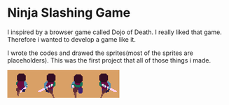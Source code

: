 # Ninja Slashing Game

I inspired by a browser game called Dojo of Death. I really liked that game. Therefore i wanted to develop a game like it.

I wrote the codes and drawed the sprites(most of the sprites are placeholders). This was the first project that all of those things i made.

<p><img align="left" alt="gif" src="https://github.com/ardagenc/ninja_slashing_game/blob/main/RunAnimations.gif"><p>
